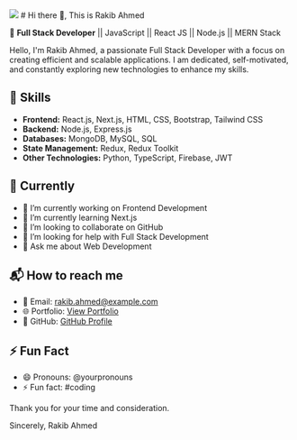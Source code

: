 <img src= "https://codilime.com/static/354674827088fb7685eb981f2055ce71/header-backend-tools.png">
# Hi there 👋, This is Rakib Ahmed

🚀 **Full Stack Developer** || JavaScript || React JS || Node.js || MERN Stack

Hello, I'm Rakib Ahmed, a passionate Full Stack Developer with a focus on creating efficient and scalable applications. I am dedicated, self-motivated, and constantly exploring new technologies to enhance my skills.

## 🔧 Skills

- **Frontend:** React.js, Next.js, HTML, CSS, Bootstrap, Tailwind CSS
- **Backend:** Node.js, Express.js
- **Databases:** MongoDB, MySQL, SQL
- **State Management:** Redux, Redux Toolkit
- **Other Technologies:** Python, TypeScript, Firebase, JWT

## 🌱 Currently

- 🔭 I’m currently working on Frontend Development
- 🌱 I’m currently learning Next.js
- 👯 I’m looking to collaborate on GitHub
- 🤔 I’m looking for help with Full Stack Development
- 💬 Ask me about Web Development

## 📬 How to reach me

- 📧 Email: rakib.ahmed@example.com
- 🌐 Portfolio: [View Portfolio](https://your-portfolio-url.com)
- 🐙 GitHub: [GitHub Profile](https://github.com/YourGitHubUsername)

## ⚡ Fun Fact

- 😄 Pronouns: @yourpronouns
- ⚡ Fun fact: #coding

Thank you for your time and consideration.

Sincerely, Rakib Ahmed

